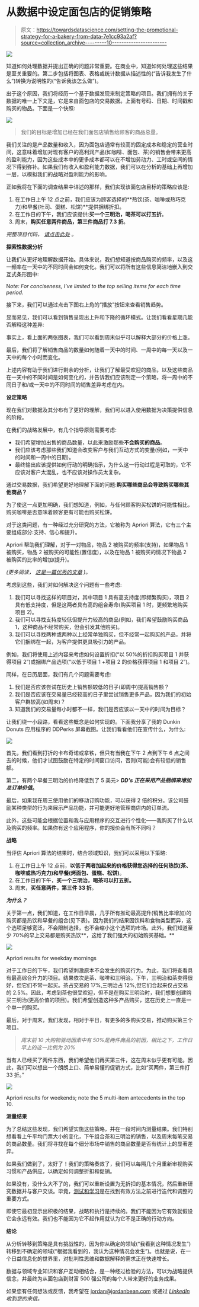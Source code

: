 # 从数据中设定面包店的促销策略

> 原文：<https://towardsdatascience.com/setting-the-promotional-strategy-for-a-bakery-from-data-7e1cc93a2af?source=collection_archive---------10----------------------->

![](img/b8876d98c79548e4d0846c2e439f7634.png)

知道如何处理数据并提出正确的问题非常重要。在商业中，知道如何处理这些结果是至关重要的。第二步包括将图表、表格或统计数据从描述性的(“告诉我发生了什么”)转换为说明性的(“告诉我该怎么做”)。

出于这个原因，我们将经历一个基于数据发现来制定策略的项目。我们拥有的关于数据的唯一上下文是，它是来自面包店的交易数据。上面有号码、日期、时间戳和购买的物品。下面是一个快照:

![](img/cbb44b382f4de33c96f72ca7732b81a2.png)

> 我们的目标是增加已经在我们面包店销售给顾客的商品总量。

我们关注的是产品数量和收入，因为面包店通常有较高的固定成本和稳定的营业时间，这意味着增加对现有客户的高利润产品(如咖啡、面包、茶)的销售会带来更高的盈利能力，因为这些成本中的更多成本都可以在不增加劳动力、工时或空间的情况下得到弥补。如果我们有收入和盈利能力数据，我们可以在分析的基础上再增加一层，以模拟我们的战略对盈利能力的影响。

正如我将在下面的调查结果中详述的那样，我们实现该面包店目标的策略应该是:

1.  在工作日上午 12 点之前，我们应该为顾客选择的**热饮(茶、咖啡或热巧克力)和早餐(吐司、蛋糕、松饼)**提供捆绑折扣。
2.  在工作日的下午，我们应该提供:**买一个三明治，喝茶可以打五折**。
3.  周末，**购买任意两件商品，第三件商品打 7.3 折**。

*完整项目代码，* [*请点击此处*](https://github.com/jordanbean/bakery-strategy) *。*

**探索性数据分析**

让我们从更好地理解数据开始。具体来说，我们想知道按商品购买的频率，以及这一频率在一天中的不同时间会如何变化。我们可以将所有这些信息简洁地嵌入到交互式条形图中:

N*ote: For conciseness, I’ve limited to the top selling items for each time period.*

接下来，我们可以通过点击下图右上角的“播放”按钮来查看销售趋势。

显而易见，我们可以看到销售呈现出上升和下降的循环模式。让我们看看星期几能否解释这种差异:

事实上，看上面的两张图表，我们可以看到周末似乎可以解释大部分的价格上涨。

最后，我们将了解销售商品的数量如何随着一天中的时间、一周中的每一天以及一天中的每个小时而变化。

上述内容有助于我们进行剩余的分析，让我们了解最受欢迎的商品，以及这些商品在一天中的不同时间是如何变化的，并告诉我们应该制定一个策略，将一周中的不同日子和/或一天中的不同时间的销售差异考虑在内。

**设定策略**

现在我们对数据及其分布有了更好的理解，我们可以进入使用数据为决策提供信息的阶段。

在我们的战略发展中，有几个指导原则需要考虑:

*   我们希望增加出售的商品数量，以此来激励那些**不会购买的商品**。
*   我们应该考虑那些我们知道会改变客户与我们互动方式的变量(例如，一天中的时间和一周中的日期)。
*   最终输出应该提供如何行动的明确指示，为什么这一行动过程是可取的，它不应该对客户太混乱，也不应该对操作员太复杂。

通过交易数据，我们希望更好地理解下面的问题:**购买哪些商品会导致购买哪些其他商品？**

为了使这一点更加明确，我们想知道，例如，与任何顾客购买松饼的可能性相比，购买咖啡是否意味着顾客更有可能也购买松饼。

对于这类问题，有一种经过充分研究的方法，它被称为 Apriori 算法，它有三个主要组成部分:支持、信心和提升。

Apriori 帮助我们理解，对于一对物品，物品 2 被购买的频率(支持)，如果物品 1 被购买，物品 2 被购买的可能性(置信度)，以及在物品 1 被购买的情况下物品 2 被购买的比率的增加(提升)。

*(更多阅读，* [*这是一篇优秀的文章*](https://stackabuse.com/association-rule-mining-via-apriori-algorithm-in-python/) *)。*

考虑到这些，我们对如何解决这个问题有一些考虑:

1.  我们可以寻找这样的项目对，其中项目 1 具有高支持度(即频繁购买)，项目 2 具有低支持度，但是这两者具有高的组合寿命(购买项目 1 时，更频繁地购买项目 2)。
2.  我们可以寻找支持度较低但提升力较高的商品(例如，我们希望鼓励购买商品 1，这种商品不经常购买，但会引发其他购买)。
3.  我们可以寻找两种或两种以上经常单独购买，但不经常一起购买的产品，并将它们捆绑在一起，为客户提供更具吸引力的产品。

例如，我们将使用上述内容来考虑如何设置折扣(“以 50%的折扣购买项目 1 并获得项目 2”)或捆绑产品选项(“以低于项目 1 +项目 2 的价格获得项目 1 和项目 2”)。

同样，在日历层面，我们有几个问题需要考虑:

1.  我们是否应该尝试在历史上销售额较低的日子(即周中)提高销售额？
2.  我们是否应该在交易量已经较高的日子里尝试销售更多产品，因为我们的初始客户群较高(如周末)？
3.  知道我们的交易量每小时都不一样，我们是否应该以一天中的时间为目标？

让我们绕一小段路，看看这些概念是如何实现的。下面我分享了我的 Dunkin Donuts 应用程序的 DDPerks 屏幕截图。让我们看看他们在宣传什么，为什么:

![](img/79969d5b9d2924820dd09af7bdbcea38.png)

首先，我们看到打折的卡布奇诺或拿铁，但只有当我在下午 2 点到下午 6 点之间去的时候，他们才试图鼓励在特定的时间窗口访问，否则(可能)会有较低的销售额。

第二，有两个早餐三明治的价格降低到了 5 美元> ***DD's 正在采用产品捆绑来增加总订单价值*。**

最后，如果我在周三使用他们的移动订购功能，可以获得 2 倍的积分。该公司鼓励某种类型的行为来展示产品功能，并可能更好地管理商店内的订单流。

此外，这些可能会根据位置和我与应用程序的交互进行个性化——我购买了什么以及购买的频率。如果你有这个应用程序，你的报价会有所不同吗？

**战略**

当评估 Apriori 算法的结果时，结合领域知识，我们可以采用以下策略:

1.  在工作日上午 12 点前，**以低于两者加起来的价格获得您选择的任何热饮(茶、咖啡或热巧克力)和早餐(烤面包、蛋糕、松饼)**。
2.  在工作日的下午，**买一个三明治，喝茶可以打五折。**
3.  周末，**买任意两件，第三件 33 折**。

***为什么？***

关于第一点，我们知道，在工作日早晨，几乎所有推动最高提升(销售比率增加)的购买都是热饮和早餐的组合(见下表)。因为我们的结果因饮料和食物类型而异，这个选项足够宽泛，不会限制选择，也不会缩小这个选项的市场。此外，我们知道至少 70%的早上交易都是购买热饮**，这给了我们强大的初始购买基础。**

![](img/a7ad772059356acac1a32912854ec38b.png)

Apriori results for weekday mornings

对于工作日的下午，我们希望刺激原本不会发生的购买行为。为此，我们将查看具有最高综合升力的项目。结果依次是茶、咖啡和三明治。下午，三明治和茶卖得很好，但它们不常一起买。茶占交易的 17%,三明治占 12%,但它们合起来仅占交易的 2.5%。因此，考虑到茶也很受欢迎，但不是在购买三明治时，我们想要创建购买三明治(更高价值的项目)。我们希望创造这种多产品购买，这在历史上一直是一个单一的购买。

最后，对于周末，我们发现，相对于平日，有更多的多购买交易，推动购买第三个项目。

> *周末前 10 大购物驱动因素中有 50%是两件商品的前因，相比之下，工作日早上的这一比例为 20%*

当有人已经买了两件东西，我们希望他们再买第三件，这在周末似乎更有可能。因此，我们可以想出一个朗朗上口、简单易懂的促销方式，比如“买两件，第三件打 33 折。”

![](img/fc103bda6495504c340ce49bcb1c2bbb.png)

Apriori results for weekends; note the 5 multi-item antecedents in the top 10.

**测量结果**

为了总结这些发现，我们希望实施这些策略，并在一段时间内测量结果。我们特别想看看上午平均门票大小的变化，下午组合茶和三明治的销售，以及周末每笔交易的商品数量。我们将寻找在每个细分市场中销售的商品数量是否有统计上的显著差异。

如果我们做到了，太好了！我们的策略奏效了，我们可以每隔几个月重新审视购买习惯和产品供应，以确定如何调整折扣和促销。

如果没有，没什么大不了的，我们可以重新设置为无折扣的基本情况，然后重新研究数据并与客户交谈。毕竟，[测试和学习](https://medium.com/stax-insights/test-and-learn-start-small-think-big-d7916bf6b34d)是在找到有效方法之前进行迭代和调整的重要方式。

即使它最初显示出积极的结果，战略和执行是持续的。我们不能因为它有效就假设它会永远有效。我们也不能因为它不起作用就认为它不是正确的行动方向。

**结论**

从分析转移到策略是具有挑战性的，因为你从确定的领域(“我看到这种情况发生”)转移到不确定的领域(“根据我看到的，我认为这种情况会发生”)。也就是说，在一个日益信息化的世界里，对批判性思维和数据解释的需求正在快速增长。

数据与领域专业知识和客户互动相结合，是一种经过检验的方法，可以为战略提供信念，并最终为从面包店到财富 500 强公司的每个人带来更好的业务成果。

如果您有任何想法或反馈，我希望在 jordan@jordanbean.com 或通过 [*LinkedIn*](http://www.linkedin.com/in/jordanbean/) *收到您的来信。*